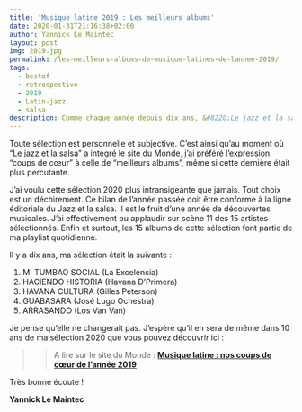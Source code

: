```yaml
---
title: 'Musique latine 2019 : Les meilleurs albums'
date: 2020-01-31T21:16:38+02:00
author: Yannick Le Maintec
layout: post
img: 2019.jpg
permalink: /les-meilleurs-albums-de-musique-latines-de-lannee-2019/
tags:
  - bestof
  - retrospective
  - 2019
  - Latin-jazz
  - salsa
description: Comme chaque année depuis dix ans, &#8220;Le jazz et la salsa&#8221; sa sélection d&#8217;albums de musique latine publiés au cours de l&#8217;année écoulée.
---
```


Toute sélection est personnelle et subjective. C&#8217;est ainsi qu&#8217;au moment où [&#8220;Le jazz et la salsa&#8221;](https://www.lemonde.fr/le-jazz-et-la-salsa/) a intégré le site du Monde, j&#8217;ai préféré l&#8217;expression &#8220;coups de cœur&#8221; à celle de &#8220;meilleurs albums&#8221;, même si cette dernière était plus percutante.

J&#8217;ai voulu cette sélection 2020 plus intransigeante que jamais. Tout choix est un déchirement. Ce bilan de l&#8217;année passée doit être conforme à la ligne éditoriale du Jazz et la salsa. Il est le fruit d&#8217;une année de découvertes musicales. J&#8217;ai effectivement pu applaudir sur scène 11 des 15 artistes sélectionnés. Enfin et surtout, les 15 albums de cette sélection font partie de ma playlist quotidienne.

Il y a dix ans, ma sélection était la suivante :

  1. MI TUMBAO SOCIAL (La Excelencia)
  2. HACIENDO HISTORIA (Havana D’Primera)
  3. HAVANA CULTURA (Gilles Peterson)
  4. GUABASARA (José Lugo Ochestra)
  5. ARRASANDO (Los Van Van)

Je pense qu&#8217;elle ne changerait pas. J&#8217;espère qu&#8217;il en sera de même dans 10 ans de ma sélection 2020 que vous pouvez découvrir ici :

>> A lire sur le site du Monde : [**Musique latine&nbsp;: nos coups de cœur de l’année 2019**](https://www.lemonde.fr/le-jazz-et-la-salsa/article/2020/01/06/musique-latine-nos-coups-de-c-ur-de-l-annee-2019_6024900_5324427.html)

Très bonne écoute !

**Yannick Le Maintec**
